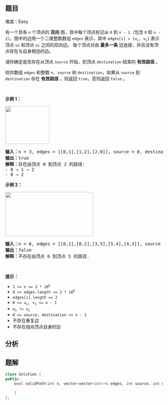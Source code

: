 
## 题目
难度：Easy
<p>有一个具有 <code>n</code> 个顶点的 <strong>双向</strong> 图，其中每个顶点标记从 <code>0</code> 到 <code>n - 1</code>（包含 <code>0</code> 和 <code>n - 1</code>）。图中的边用一个二维整数数组 <code>edges</code> 表示，其中 <code>edges[i] = [u<sub>i</sub>, v<sub>i</sub>]</code> 表示顶点 <code>ui</code> 和顶点 <code>vi</code> 之间的双向边。 每个顶点对由 <strong>最多一条</strong> 边连接，并且没有顶点存在与自身相连的边。</p>

<p>请你确定是否存在从顶点 <code>source</code> 开始，到顶点 <code>destination</code> 结束的 <strong>有效路径</strong> 。</p>

<p>给你数组 <code>edges</code> 和整数 <code>n</code>、<code>source</code> 和 <code>destination</code>，如果从 <code>source</code> 到 <code>destination</code> 存在 <strong>有效路径</strong> ，则返回 <code>true</code>，否则返回 <code>false</code> 。</p>

<p>&nbsp;</p>

<p><strong>示例 1：</strong></p>
<img alt="" src="https://assets.leetcode.com/uploads/2021/08/14/validpath-ex1.png" style="width: 141px; height: 121px;" />
<pre>
<strong>输入：</strong>n = 3, edges = [[0,1],[1,2],[2,0]], source = 0, destination = 2
<strong>输出：</strong>true
<strong>解释：</strong>存在由顶点 0 到顶点 2 的路径:
- 0 → 1 → 2 
- 0 → 2
</pre>

<p><strong>示例 2：</strong></p>
<img alt="" src="https://assets.leetcode.com/uploads/2021/08/14/validpath-ex2.png" style="width: 281px; height: 141px;" />
<pre>
<strong>输入：</strong>n = 6, edges = [[0,1],[0,2],[3,5],[5,4],[4,3]], source = 0, destination = 5
<strong>输出：</strong>false
<strong>解释：</strong>不存在由顶点 0 到顶点 5 的路径.
</pre>

<p>&nbsp;</p>

<p><strong>提示：</strong></p>

<ul>
	<li><code>1 &lt;= n &lt;= 2 * 10<sup>5</sup></code></li>
	<li><code>0 &lt;= edges.length &lt;= 2 * 10<sup>5</sup></code></li>
	<li><code>edges[i].length == 2</code></li>
	<li><code>0 &lt;= u<sub>i</sub>, v<sub>i</sub> &lt;= n - 1</code></li>
	<li><code>u<sub>i</sub> != v<sub>i</sub></code></li>
	<li><code>0 &lt;= source, destination &lt;= n - 1</code></li>
	<li>不存在重复边</li>
	<li>不存在指向顶点自身的边</li>
</ul>

## 分析

## 题解
```cpp
class Solution {
public:
    bool validPath(int n, vector<vector<int>>& edges, int source, int destination) {
        
    }
};
```